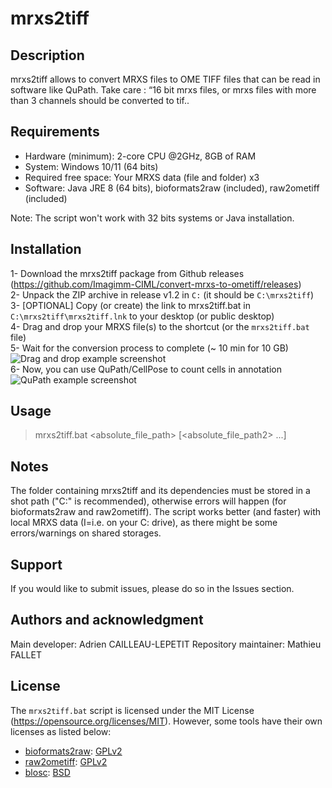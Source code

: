 # mrxs2tiff

## Description
mrxs2tiff allows to convert MRXS files to OME TIFF files that can be read in software like QuPath.
Take care : “16 bit mrxs files, or mrxs files with more than 3 channels should be converted to tif..

## Requirements
 - Hardware (minimum): 2-core CPU @2GHz, 8GB of RAM
 - System: Windows 10/11 (64 bits)
 - Required free space: Your MRXS data (file and folder) x3
 - Software: Java JRE 8 (64 bits), bioformats2raw (included), raw2ometiff (included)

Note: The script won't work with 32 bits systems or Java installation.

## Installation
1- Download the mrxs2tiff package from Github releases (https://github.com/Imagimm-CIML/convert-mrxs-to-ometiff/releases)  
2- Unpack the ZIP archive in release v1.2 in `C:` (it should be `C:\mrxs2tiff`)   
3- [OPTIONAL] Copy (or create) the link to mrxs2tiff.bat in `C:\mrxs2tiff\mrxs2tiff.lnk` to your desktop (or public desktop)  
4- Drag and drop your MRXS file(s) to the shortcut (or the `mrxs2tiff.bat` file)  
5- Wait for the conversion process to complete (~ 10 min for 10 GB)  
![Drag and drop example screenshot](https://user-images.githubusercontent.com/41480459/220156842-83284af8-8742-43a1-b3f9-2b1d74ffd743.jpg)  
6- Now, you can use QuPath/CellPose to count cells in annotation  
![QuPath example screenshot](https://user-images.githubusercontent.com/41480459/220325043-0a3c61a8-b91a-426c-b53b-8f33809234bf.jpg)  

## Usage
> mrxs2tiff.bat <absolute_file_path> [<absolute_file_path2> ...]

## Notes
The folder containing mrxs2tiff and its dependencies must be stored in a shot path ("C:\" is recommended), otherwise errors will happen (for bioformats2raw and raw2ometiff).
The script works better (and faster) with local MRXS data (I=i.e. on your C: drive), as there might be some errors/warnings on shared storages.

## Support
If you would like to submit issues, please do so in the Issues section.

## Authors and acknowledgment
Main developer: Adrien CAILLEAU-LEPETIT
Repository maintainer: Mathieu FALLET

## License
The `mrxs2tiff.bat` script is licensed under the MIT License (https://opensource.org/licenses/MIT).
However, some tools have their own licenses as listed below:
 - [bioformats2raw](https://github.com/glencoesoftware/bioformats2raw): [GPLv2](https://github.com/glencoesoftware/bioformats2raw/blob/master/LICENSE.txt)
 - [raw2ometiff](https://github.com/glencoesoftware/raw2ometiff): [GPLv2](https://github.com/glencoesoftware/raw2ometiff/blob/master/LICENSE.txt)
 - [blosc](https://github.com/Blosc/c-blosc): [BSD](https://github.com/Blosc/c-blosc/blob/main/LICENSE.txt)


